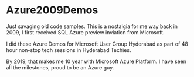 # Azure2009Demos
Just savaging old code samples. This is a nostalgia for me way back in 2009, I first received SQL Azure preview inviation from Microsoft.  

I did these Azure Demos for Microsoft User Group Hyderabad as part of 48 hour non-stop tech sessions in Hyderabad Techies. 

By 2019, that makes me 10 year with Microsoft Azure Platform. I have seen all the milestones, proud to be an Azure guy. 

